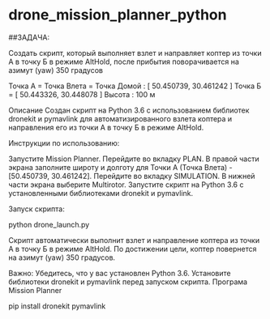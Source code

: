 # drone_mission_planner_python

##ЗАДАЧА:

Создать скрипт, который выполняет взлет и направляет коптер из точки А в точку Б в режиме AltHold, после прибытия поворачивается на азимут (yaw) 350 градусов


Точка А = Точка Влета = Точка Домой : [ 50.450739, 30.461242 ]
Точка Б = [ 50.443326, 30.448078 ] Высота : 100 м



Описание
Создан скрипт на Python 3.6 с использованием библиотек dronekit и pymavlink для автоматизированного взлета коптера и направления его из точки А в точку Б в режиме AltHold. 

Инструкции по использованию:

Запустите Mission Planner.
Перейдите во вкладку PLAN.
В правой части экрана заполните широту и долготу для Точки А (Точка Влета) - [50.450739, 30.461242].
Перейдите во вкладку SIMULATION.
В нижней части экрана выберите Multirotor.
Запустите скрипт на Python 3.6 с установленными библиотеками dronekit и pymavlink.

Запуск скрипта:

python drone_launch.py

Скрипт автоматически выполнит взлет и направление коптера из точки А в точку Б в режиме AltHold. По достижении цели, коптер повернется на азимут (yaw) 350 градусов.



Важно:
Убедитесь, что у вас установлен Python 3.6.
Установите библиотеки dronekit и pymavlink перед запуском скрипта.
Програма Mission Planner

pip install dronekit pymavlink
